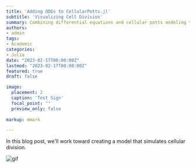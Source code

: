 ```yaml
---
title: 'Adding ODEs to CellularPotts.jl'
subtitle: 'Visualizing Cell Division'
summary: Combining differential equations and cellular potts modeling to simulate cellular division
authors:
- admin
tags:
- Academic
categories:
- Julia
date: "2023-02-17T00:00:00Z"
lastmod: "2023-02-17T00:00:00Z"
featured: true
draft: false

image: 
  placement: 2
  caption: 'Test Sign'
  focal_point: ""
  preview_only: false
  
markup: mmark

---
```


In this blog post, we'll work toward creating a model that simulates cellular division. 

![gif](BringingODEsToLife.gif)
